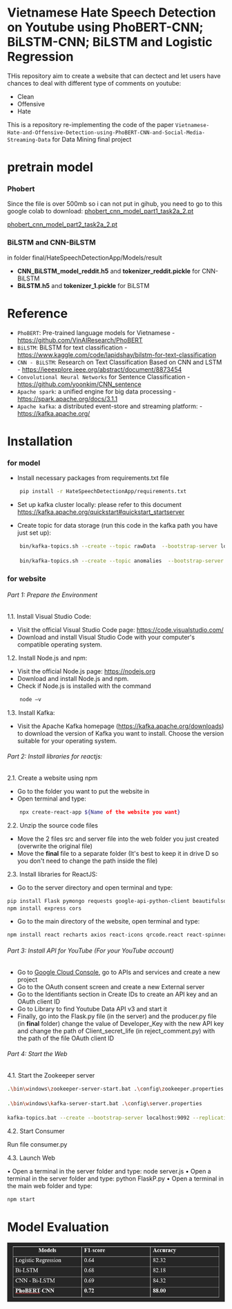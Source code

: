 # Vietnamese Hate Speech Detection on Youtube using PhoBERT-CNN; BiLSTM-CNN; BiLSTM and Logistic Regression
THis repository aim to create a website that can dectect and let users have chances to deal with different type of comments on youtube:
- Clean
- Offensive
- Hate

This is a repository re-implementing the code of the paper ```Vietnamese-Hate-and-Offensive-Detection-using-PhoBERT-CNN-and-Social-Media-Streaming-Data```  for Data Mining final project

# pretrain model

### Phobert
Since the file is over 500mb so i can not put in gihub, you need to go to this google colab to download:
[phobert_cnn_model_part1_task2a_2.pt](https://drive.google.com/file/d/14W-JeIy6ZpO6UytWAa1p9LKWuudPHd_f/view?fbclid=IwAR1QXChK2rYCK1u9KTipD3QyeecsdFh4RdOZuVqKA-81P5XtW4XMumE3gdM)

[phobert_cnn_model_part2_task2a_2.pt](https://drive.google.com/file/d/13IV3v-YjXgrtNWx-EzNUDEVmwBnb9uK3/view?fbclid=IwAR3qaFzsCgIKicv8NQyQiEHIwHY-ivMxIfm0C0Op-ru2MeAF0l8Ki_RKNrA)

### BiLSTM and CNN-BiLSTM
in folder final/HateSpeechDetectionApp/Models/result
- **CNN_BiLSTM_model_reddit.h5** and **tokenizer_reddit.pickle** for CNN-BiLSTM
- **BiLSTM.h5** and **tokenizer_1.pickle** for BiLSTM

# Reference
- ```PhoBERT```: Pre-trained language models for Vietnamese - https://github.com/VinAIResearch/PhoBERT
- ```BiLSTM```: BiLSTM for text classification - https://www.kaggle.com/code/lapidshay/bilstm-for-text-classification
- ```CNN - BiLSTM```: Research on Text Classification Based on CNN and LSTM - https://ieeexplore.ieee.org/abstract/document/8873454
- ```Convolutional Neural Networks``` for Sentence Classification - https://github.com/yoonkim/CNN_sentence
- ```Apache spark```: a unified engine for big data processing - https://spark.apache.org/docs/3.1.1
- ```Apache kafka```: a distributed event-store and streaming platform: - https://kafka.apache.org/

<!-- # Project architecture
![Alt text](imgs/architecture.png)

# Model architecture
![Alt text](imgs/model.png) -->

# Installation
### for model
- Install necessary packages from requirements.txt file
```bash
    pip install -r HateSpeechDetectionApp/requirements.txt
```

- Set up kafka cluster locally: please refer to this document https://kafka.apache.org/quickstart#quickstart_startserver

- Create topic for data storage (run this code in the kafka path you have just set up): 
```bash
    bin/kafka-topics.sh --create --topic rawData  --bootstrap-server localhost:9092

    bin/kafka-topics.sh --create --topic anomalies  --bootstrap-server localhost:9092
```
### for website
###### Part 1: Prepare the Environment

1.1. Install Visual Studio Code:

- Visit the official Visual Studio Code page: https://code.visualstudio.com/
- Download and install Visual Studio Code with your computer's compatible operating system.

1.2. Install Node.js and npm:

- Visit the official Node.js page: https://nodejs.org
- Download and install Node.js and npm.
- Check if Node.js is installed with the command
```bash
    node –v
```
1.3. Install Kafka:
- Visit the Apache Kafka homepage (https://kafka.apache.org/downloads) to download the version of Kafka you want to install. Choose the version suitable for your operating system.

###### Part 2: Install libraries for reactjs:

2.1. Create a website using npm
- Go to the folder you want to put the website in
- Open terminal and type: 
```bash
    npx create-react-app ${Name of the website you want}
```

2.2. Unzip the source code files
- Move the 2 files src and server file into the web folder you just created (overwrite the original file)
- Move the **final** file to a separate folder (It's best to keep it in drive D so you don't need to change the path inside the file)

2.3. Install libraries for ReactJS:
- Go to the server directory and open terminal and type:

```bash
pip install Flask pymongo requests google-api-python-client beautifulsoup4
npm install express cors
```

- Go to the main directory of the website, open terminal and type:

```bash
npm install react recharts axios react-icons qrcode.react react-spinners
```

###### Part 3: Install API for YouTube (For your YouTube account)

- Go to [Google Cloud Console](https://console.cloud.google.com/), go to APIs and services and create a new project
- Go to the OAuth consent screen and create a new External server
- Go to the Identifiants section in Create IDs to create an API key and an OAuth client ID
- Go to Library to find Youtube Data API v3 and start it
- Finally, go into the Flask.py file (in the server) and the producer.py file (in **final** folder) change the value of Developer_Key with the new API key and change the path of Client_secret_life (in reject_comment.py) with the path of the file OAuth client ID

###### Part 4: Start the Web

4.1. Start the Zookeeper server
```bash
.\bin\windows\zookeeper-server-start.bat .\config\zookeeper.properties

.\bin\windows\kafka-server-start.bat .\config\server.properties

kafka-topics.bat --create --bootstrap-server localhost:9092 --replication-factor 1--partition 1 --topic “topic_name”
```

4.2. Start Consumer

Run file consumer.py

4.3. Launch Web

• Open a terminal in the server folder and type: node server.js
• Open a terminal in the server folder and type: python FlaskP.py
• Open a terminal in the main web folder and type: 
```bash
npm start
```



# Model Evaluation
![Model Evaluation](final/HateSpeechDetectionApp/imgs/image.png)

<!-- # Evaluation on test dataset
| Metric | Precision | Recall | F1-score | Support |
|---|---|---|---|---|
| 0 | 0.9284 | 0.9261 | 0.9273 | 5562 |
| 1 | 0.4189 | 0.3932 | 0.4057 | 473 |
| 2 | 0.5218 | 0.5566 | 0.5386 | 645 |
| Accuracy | | | 0.8527 | 6680 |
| Macro Avg | 0.6231 | 0.6253 | 0.6239 | 6680 |
| Weighted Avg | 0.8531 | 0.8527 | 0.8528 | 6680 |

# Compare with other studies
![Alt text](imgs/compare.png)
- Outperfrom other approachs related to VietNamese Hate Speech Detection -->
